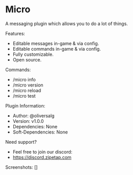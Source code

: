 # Micro
A messaging plugin which allows you to do a lot of things.

Features: 
- Editable messages in-game & via config.
- Editable commands in-game & via config.
- Fully customizable.
- Open source.

Commands:
- /micro info
- /micro version
- /micro reload
- /micro test

Plugin Information:
- Author: @oliversalg
- Version: v1.0.0
- Dependencies: None
- Soft-Dependencies: None

Need support? 
- Feel free to join our discord:
- https://discord.zipetap.com

Screenshots: []
